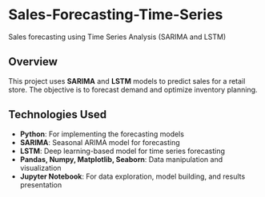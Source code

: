 # Sales-Forecasting-Time-Series
Sales forecasting using Time Series Analysis (SARIMA and LSTM)
## Overview
This project uses **SARIMA** and **LSTM** models to predict sales for a retail store. The objective is to forecast demand and optimize inventory planning.

## Technologies Used
- **Python**: For implementing the forecasting models
- **SARIMA**: Seasonal ARIMA model for forecasting
- **LSTM**: Deep learning-based model for time series forecasting
- **Pandas, Numpy, Matplotlib, Seaborn**: Data manipulation and visualization
- **Jupyter Notebook**: For data exploration, model building, and results presentation


